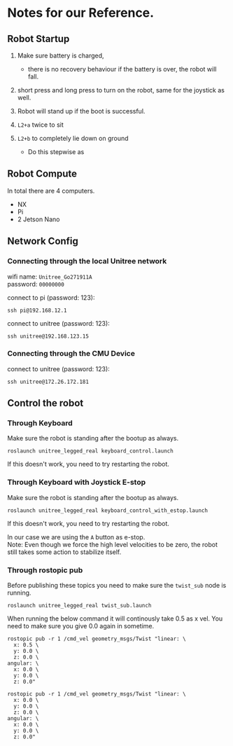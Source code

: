 # Notes for our Reference. 

## Robot Startup 
1. Make sure battery is charged, 
	- there is no recovery behaviour if the battery is over, the robot will fall.

2. short press and long press to turn on the robot, same for the joystick as well. 
3. Robot will stand up if the boot is successful. 

4. `L2+a` twice to sit
5. `L2+b` to completely lie down on ground
    - Do this stepwise as 

## Robot Compute
In total there are 4 computers. 
- NX
- Pi
- 2 Jetson Nano

## Network Config

### Connecting through the local Unitree network
wifi name: `Unitree_Go271911A`   
password: `00000000`

connect to pi (password: 123): 
```
ssh pi@192.168.12.1
```

connect to unitree (password: 123): 
```
ssh unitree@192.168.123.15
```
### Connecting through the CMU Device 

connect to unitree (password: 123): 
```
ssh unitree@172.26.172.181
```

## Control the robot

### Through Keyboard

Make sure the robot is standing after the bootup as always. 
```
roslaunch unitree_legged_real keyboard_control.launch
```
If this doesn't work, you need to try restarting the robot. 

### Through Keyboard with Joystick E-stop

Make sure the robot is standing after the bootup as always. 
```
roslaunch unitree_legged_real keyboard_control_with_estop.launch
```
If this doesn't work, you need to try restarting the robot. 

In our case we are using the `A` button as e-stop.    
Note: Even though we force the high level velocities to be zero, the robot still takes some action to stabilize itself. 

### Through rostopic pub
Before publishing these topics you need to make sure the `twist_sub` node is running. 
```
roslaunch unitree_legged_real twist_sub.launch
```

When running the below command it will continously take 0.5 as x vel. You need to make sure you give 0.0 again in sometime. 
```
rostopic pub -r 1 /cmd_vel geometry_msgs/Twist "linear: \
  x: 0.5 \
  y: 0.0 \
  z: 0.0 \
angular: \
  x: 0.0 \
  y: 0.0 \
  z: 0.0" 
```

```
rostopic pub -r 1 /cmd_vel geometry_msgs/Twist "linear: \
  x: 0.0 \
  y: 0.0 \
  z: 0.0 \
angular: \
  x: 0.0 \
  y: 0.0 \
  z: 0.0" 
```
